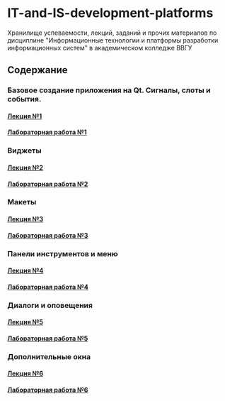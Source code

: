 # IT-and-IS-development-platforms
Хранилище успеваемости, лекций, заданий и прочих материалов по дисциплине "Информационные технологии и платформы разработки информационных систем" в академическом колледже ВВГУ

## Содержание

### Базовое создание приложения на Qt. Сигналы, слоты и события.

#### [Лекция №1](lecs/lec1/lec1.md)
#### [Лабораторная работа №1](labs/lab1.md)

### Виджеты

#### [Лекция №2](lecs/lec2/lec2.md)
#### [Лабораторная работа №2](labs/lab2.md)

### Макеты

#### [Лекция №3](lecs/lec3/lec3.md)
#### [Лабораторная работа №3](labs/lab3/lab3.md)

### Панели инструментов и меню

#### [Лекция №4](lecs/lec4/lec4.md)
#### [Лабораторная работа №4](labs/lab4/lab4.md)

### Диалоги и оповещения

#### [Лекция №5](lecs/lec5/lec5.md)
#### [Лабораторная работа №5](labs/lab5.md)

### Дополнительные окна

#### [Лекция №6](lecs/lec6/lec6.md)
#### [Лабораторная работа №6](labs/lab6/lab6.md)
